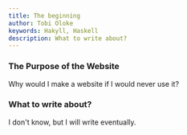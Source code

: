 ```yaml
---
title: The beginning
author: Tobi Oloke
keywords: Hakyll, Haskell
description: What to write about?
---
```


### The Purpose of the Website
Why would I make a website if I would never use it?

### What to write about?
I don't know, but I will write eventually.
